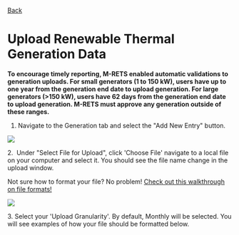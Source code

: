 [Back](https://mrets.github.io/Help/index)

Upload Renewable Thermal Generation Data
======================

**To encourage timely reporting, M-RETS enabled automatic validations to generation uploads. For small generators (1 to 150 kW), users have up to one year from the generation end date to upload generation. For large generators (>150 kW), users have 62 days from the generation end date to upload generation. M-RETS must approve any generation outside of these ranges.**

1.  Navigate to the Generation tab and select the "Add New Entry" button.

![](https://github.com/mrets/photos/blob/master/rt_generation_upload1.png?raw=true)

2\.  Under "Select File for Upload", click 'Choose File' navigate to a local file on your computer and select it. You should see the file name change in the upload window. 

Not sure how to format your file? No problem! [Check out this walkthrough on file formats!](https://mrets.github.io/Help/generation_upload_format)

![](https://github.com/mrets/photos/blob/master/rt_generation_upload2.png?raw=true)

3\. Select your 'Upload Granularity'. By default, Monthly will be selected. You will see examples of how your file should be formatted below.

